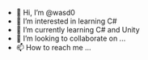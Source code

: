 - 👋 Hi, I’m @wasd0
- 👀 I’m interested in learning C#
- 🌱 I’m currently learning C# and Unity
- 💞️ I’m looking to collaborate on ...
- 📫 How to reach me ...

<!---
wasd0 is a ✨ special ✨ repository because its `README.md` (this file) appears on your GitHub profile.
You can click the Preview link to take a look at your changes.
--->
